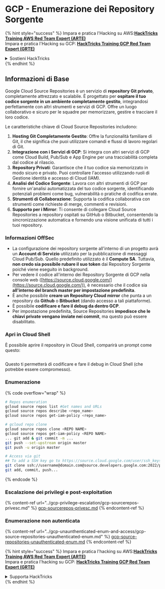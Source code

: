 # GCP - Enumerazione dei Repository Sorgente

{% hint style="success" %}
Impara e pratica l'Hacking su AWS:<img src="/.gitbook/assets/image.png" alt="" data-size="line">[**HackTricks Training AWS Red Team Expert (ARTE)**](https://training.hacktricks.xyz/courses/arte)<img src="/.gitbook/assets/image.png" alt="" data-size="line">\
Impara e pratica l'Hacking su GCP: <img src="/.gitbook/assets/image (2).png" alt="" data-size="line">[**HackTricks Training GCP Red Team Expert (GRTE)**<img src="/.gitbook/assets/image (2).png" alt="" data-size="line">](https://training.hacktricks.xyz/courses/grte)

<details>

<summary>Sostieni HackTricks</summary>

* Controlla i [**piani di abbonamento**](https://github.com/sponsors/carlospolop)!
* **Unisciti al** 💬 [**gruppo Discord**](https://discord.gg/hRep4RUj7f) o al [**gruppo telegram**](https://t.me/peass) o **seguici** su **Twitter** 🐦 [**@hacktricks\_live**](https://twitter.com/hacktricks\_live)**.**
* **Condividi trucchi di hacking inviando PR ai** [**HackTricks**](https://github.com/carlospolop/hacktricks) e [**HackTricks Cloud**](https://github.com/carlospolop/hacktricks-cloud) repository di github.

</details>
{% endhint %}

## Informazioni di Base <a href="#reviewing-cloud-git-repositories" id="reviewing-cloud-git-repositories"></a>

Google Cloud Source Repositories è un servizio di **repository Git privato**, completamente attrezzato e scalabile. È progettato per **ospitare il tuo codice sorgente in un ambiente completamente gestito**, integrandosi perfettamente con altri strumenti e servizi di GCP. Offre un luogo collaborativo e sicuro per le squadre per memorizzare, gestire e tracciare il loro codice.

Le caratteristiche chiave di Cloud Source Repositories includono:

1. **Hosting Git Completamente Gestito**: Offre la funzionalità familiare di Git, il che significa che puoi utilizzare comandi e flussi di lavoro regolari di Git.
2. **Integrazione con i Servizi di GCP**: Si integra con altri servizi di GCP come Cloud Build, Pub/Sub e App Engine per una tracciabilità completa dal codice al rilascio.
3. **Repository Privati**: Garantisce che il tuo codice sia memorizzato in modo sicuro e privato. Puoi controllare l'accesso utilizzando ruoli di Gestione identità e accesso di Cloud (IAM).
4. **Analisi del Codice Sorgente**: Lavora con altri strumenti di GCP per fornire un'analisi automatizzata del tuo codice sorgente, identificando potenziali problemi come bug, vulnerabilità o pratiche di codifica errate.
5. **Strumenti di Collaborazione**: Supporta la codifica collaborativa con strumenti come richieste di merge, commenti e revisioni.
6. **Supporto per i Mirror**: Ti consente di collegare Cloud Source Repositories a repository ospitati su GitHub o Bitbucket, consentendo la sincronizzazione automatica e fornendo una visione unificata di tutti i tuoi repository.

### Informazioni OffSec <a href="#reviewing-cloud-git-repositories" id="reviewing-cloud-git-repositories"></a>

* La configurazione dei repository sorgente all'interno di un progetto avrà un **Account di Servizio** utilizzato per la pubblicazione di messaggi Cloud Pub/Sub. Quello predefinito utilizzato è il **Compute SA**. Tuttavia, **non credo sia possibile rubare il suo token** dai Repository Sorgente poiché viene eseguito in background.
* Per vedere il codice all'interno dei Repository Sorgente di GCP nella console web ([https://source.cloud.google.com/](https://source.cloud.google.com/)), è necessario che il codice sia **all'interno del branch master per impostazione predefinita**.
* È anche possibile **creare un Repository Cloud mirror** che punta a un repository da **Github** o **Bitbucket** (dando accesso a tali piattaforme).
* È possibile **codificare e fare il debug da dentro GCP**.
* Per impostazione predefinita, Source Repositories **impedisce che le chiavi private vengano inviate nei commit**, ma questo può essere disabilitato.

### Apri in Cloud Shell

È possibile aprire il repository in Cloud Shell, comparirà un prompt come questo:

<figure><img src="../../../.gitbook/assets/image (325).png" alt=""><figcaption></figcaption></figure>

Questo ti permetterà di codificare e fare il debug in Cloud Shell (che potrebbe essere compromesso).

### Enumerazione

{% code overflow="wrap" %}
```bash
# Repos enumeration
gcloud source repos list #Get names and URLs
gcloud source repos describe <repo_name>
gcloud source repos get-iam-policy <repo_name>

# gcloud repo clone
gcloud source repos clone <REPO NAME>
gcloud source repos get-iam-policy <REPO NAME>
... git add & git commit -m ...
git push --set-upstream origin master
git push -u origin master

# Access via git
## To add a SSH key go to https://source.cloud.google.com/user/ssh_keys (no gcloud command)
git clone ssh://username@domain.com@source.developers.google.com:2022/p/<proj-name>/r/<repo-name>
git add, commit, push...
```
{% endcode %}

### Escalazione dei privilegi e post-exploitation

{% content-ref url="../gcp-privilege-escalation/gcp-sourcerepos-privesc.md" %}
[gcp-sourcerepos-privesc.md](../gcp-privilege-escalation/gcp-sourcerepos-privesc.md)
{% endcontent-ref %}

### Enumerazione non autenticata

{% content-ref url="../gcp-unaunthenticated-enum-and-access/gcp-source-repositories-unauthenticated-enum.md" %}
[gcp-source-repositories-unauthenticated-enum.md](../gcp-unaunthenticated-enum-and-access/gcp-source-repositories-unauthenticated-enum.md)
{% endcontent-ref %}

{% hint style="success" %}
Impara e pratica l'hacking su AWS:<img src="/.gitbook/assets/image.png" alt="" data-size="line">[**HackTricks Training AWS Red Team Expert (ARTE)**](https://training.hacktricks.xyz/courses/arte)<img src="/.gitbook/assets/image.png" alt="" data-size="line">\
Impara e pratica l'hacking su GCP: <img src="/.gitbook/assets/image (2).png" alt="" data-size="line">[**HackTricks Training GCP Red Team Expert (GRTE)**<img src="/.gitbook/assets/image (2).png" alt="" data-size="line">](https://training.hacktricks.xyz/courses/grte)

<details>

<summary>Supporta HackTricks</summary>

* Controlla i [**piani di abbonamento**](https://github.com/sponsors/carlospolop)!
* **Unisciti al** 💬 [**gruppo Discord**](https://discord.gg/hRep4RUj7f) o al [**gruppo telegram**](https://t.me/peass) o **seguici** su **Twitter** 🐦 [**@hacktricks\_live**](https://twitter.com/hacktricks\_live)**.**
* **Condividi trucchi di hacking inviando PR a** [**HackTricks**](https://github.com/carlospolop/hacktricks) e [**HackTricks Cloud**](https://github.com/carlospolop/hacktricks-cloud) github repos.

</details>
{% endhint %}
